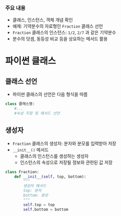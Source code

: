 ### 주요 내용
- 클래스, 인스턴스, 객체 개념 확인
- 예제: 기약분수의 자료형인 `Fraction` 클래스 선언
- `Fraction` 클래스의 인스턴스: `1/2`, `2/7` 과 같은 기약분수
- 분수의 덧셈, 동등성 비교 등을 상요하는 메서드 활용
# 파이썬 클래스
## 클래스 선언
- 파이썬 클래스의 선언은 다음 형식을 따름
```python
class 클래스명:
	#...
	#속성 지정 및 메서드 선언
```
## 생성자
- `Fraction` 클래스의 생성자: 분자와 분모를 입력받아 저장
- `__init__()` 메서드
	- 클래스의 인스턴스를 생성하는 생성자
	- 인스턴스의 속성으로 저장될 정보와 관련된 값 저장
```python
class Fraction:
	def __init__(self, top, bottom):
		"""
		생성자 메서드
		top: 분자
		bottom: 분모
		"""
		self.top = top
		self.bottom = bottom
```
